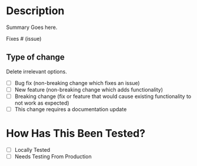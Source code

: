 # Description

Summary Goes here.

Fixes # (issue)

## Type of change

Delete irrelevant options.

- [ ] Bug fix (non-breaking change which fixes an issue)
- [ ] New feature (non-breaking change which adds functionality)
- [ ] Breaking change (fix or feature that would cause existing functionality to not work as expected)
- [ ] This change requires a documentation update

# How Has This Been Tested?

- [ ] Locally Tested
- [ ] Needs Testing From Production
